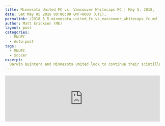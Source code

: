 ```yaml
---
title: Minnesota United FC vs. Vancouver Whitecaps FC | May 5, 2018,
date: Sat May 05 2018 00:00:00 GMT+0000 (UTC),
permalink: /2018_5_5_minnesota_united_fc_vs_vancouver_whitecaps_fc_md 
author: Matt Erickson (ME)
layout: post
categories:
  - MNUFC
  - Auto-post
tags:
  - MNUFC
  - Soccer
excerpt:
  Darwin Quintero and Minnesota United look to continue their scintillating home form against the Vancouver Whitecaps.
---
```

<div class='soccer-video-wrapper'>
<iframe class='soccer-video' width='100%' height='auto' frameborder='0' allowfullscreen src="https://www.mnufc.com/iframe-video?brightcove_id=5780856217001&brightcove_player_id=default&brightcove_account_id=5534894110001"></iframe>
</div>
